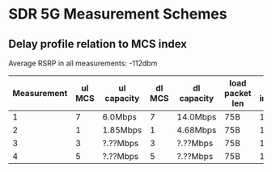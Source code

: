 # SDR 5G Measurement Schemes

## Delay profile relation to MCS index

Average RSRP in all measurements: -112dbm

| Measurement  | ul MCS | ul capacity | dl MCS | dl capacity | load packet len | load interval | ul util | dl util |
| -----------  | ------ | ----------- | ------ | ----------- | --------------- | ------------- | ------- | ------- |
| 1            | 7      | 6.0Mbps     | 7      | 14.0Mbps    | 75B             | 10ms          | 1%      | 0.42%   |
| 2            | 1      | 1.85Mbps    | 1      | 4.68Mbps    | 75B             | 10ms          | 3.24%   | 1.28%   |
| 3            | 3      | ?.??Mbps    | 3      | ?.??Mbps    | 75B             | 10ms          | ?.??%   | ?.??%   |
| 4            | 5      | ?.??Mbps    | 5      | ?.??Mbps    | 75B             | 10ms          | ?.??%   | ?.??%   |

